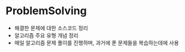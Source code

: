 # ProblemSolving

<ul>
  <li>해결한 문제에 대한 소스코드 정리</li>
  <li>알고리즘 주요 유형 개념 정리</li>
  <li>매일 알고리즘 문제 풀이를 진행하며, 과거에 푼 문제들을 복습하는데에 사용</li>
</ul>
